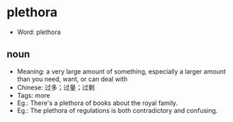 # plethora

- Word: plethora

## noun

- Meaning: a very large amount of something, especially a larger amount than you need, want, or can deal with
- Chinese: 过多；过量；过剩
- Tags: more
- Eg.: There's a plethora of books about the royal family.
- Eg.: The plethora of regulations is both contradictory and confusing.

